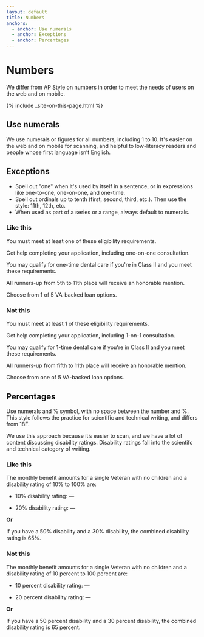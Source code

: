 ```yaml
---
layout: default
title: Numbers
anchors:
  - anchor: Use numerals 
  - anchor: Exceptions
  - anchor: Percentages
---
```


# Numbers

We differ from AP Style on numbers in order to meet the needs of users on the web and on mobile. 

{% include _site-on-this-page.html %}

## Use numerals 
We use numerals or figures for all numbers, including 1 to 10. It's easier on the web and on mobile for scanning, and helpful to low-literacy readers and people whose first language isn’t English.

## Exceptions

- Spell out "one" when it's used by itself in a sentence, or in expressions like one-to-one, one-on-one, and one-time.
- Spell out ordinals up to tenth (first, second, third, etc.). Then use the style: 11th, 12th, etc. 
- When used as part of a series or a range, always default to numerals. 

<div class="do-dont">
<div class="do-dont__do">
<h3 class="do-dont__heading">Like this</h3>
<div class="do-dont__content" markdown="1">

You must meet at least one of these eligibility requirements. 

Get help completing your application, including one-on-one consultation. 

You may qualify for one-time dental care if you're in Class II and you meet these requirements.

All runners-up from 5th to 11th place will receive an honorable mention.

Choose from 1 of 5 VA-backed loan options.

</div>
</div>
<div class="do-dont__dont">
<h3 class="do-dont__heading">Not this</h3>
<div class="do-dont__content" markdown="1">

You must meet at least 1 of these eligibility requirements. 

Get help completing your application, including 1-on-1 consultation. 

You may qualify for 1-time dental care if you're in Class II and you meet these requirements.

All runners-up from fifth to 11th place will receive an honorable mention.

Choose from one of 5 VA-backed loan options.

</div>
</div>
</div>






## Percentages

Use numerals and % symbol, with no space between the number and %. This style follows the practice for scientific and technical writing, and differs from 18F. 

We use this approach because it’s easier to scan, and we have a lot of content discussing disability ratings. Disability ratings fall into the scientifc and technical category of writing. 



<div class="do-dont">
<div class="do-dont__do">
<h3 class="do-dont__heading">Like this</h3>
<div class="do-dont__content" markdown="1">

The monthly benefit amounts for a single Veteran with no children and a disability rating of 10% to 100% are: 

- 10% disability rating: &mdash;

- 20% disability rating: &mdash;

**Or**

If you have a 50% disability and a 30% disability, the combined disability rating is 65%.

</div>
</div>
<div class="do-dont__dont">
<h3 class="do-dont__heading">Not this</h3>
<div class="do-dont__content" markdown="1">

The monthly benefit amounts for a single Veteran with no children and a disability rating of 10 percent to 100 percent are:
 
- 10 percent disability rating: &mdash;

- 20 percent disability rating: &mdash;

**Or**

If you have a 50 percent disability and a 30 percent disability, the combined disability rating is 65 percent.

</div>
</div>
</div>



